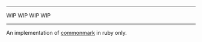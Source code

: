  * * *

WIP WIP WIP WIP

- - -

An implementation of [commonmark](http://commonmark.org/) in ruby only.
